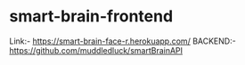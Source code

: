 # smart-brain-frontend
Link:- https://smart-brain-face-r.herokuapp.com/
BACKEND:- https://github.com/muddledluck/smartBrainAPI
